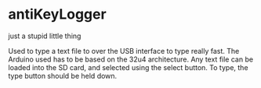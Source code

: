 # antiKeyLogger
just a stupid little thing

Used to type a text file to over the USB interface to type really fast. 
The Arduino used has to be based on the 32u4 architecture. Any text file 
can be loaded into the SD card, and selected using the select button. 
To type, the type button should be held down. 
